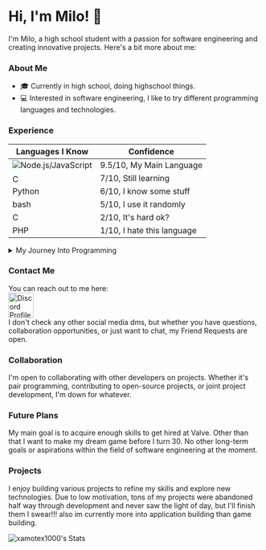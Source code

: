 # Hi, I'm Milo! 👋 

I'm Milo, a high school student with a passion for software engineering and creating innovative projects. Here's a bit more about me:

### About Me

 - 🎓 Currently in high school, doing highschool things.
- 💻 Interested in software engineering, I like to try different programming languages and technologies.

### Experience

|<b>Languages I Know</b>|<b>Confidence</b>|
|-|-|
|<img src="https://nodejs.org/static/images/logo.svg" alt="Node.js/JavaScript"></img>|9.5/10, My Main Language|
|<img src="https://upload.wikimedia.org/wikipedia/commons/thumb/d/d2/C_Sharp_Logo_2023.svg/1280px-C_Sharp_Logo_2023.svg.png" alt="C#" width=16 height=16></img>|7/10, Still learning|
|Python|6/10, I know some stuff|
|bash|5/10, I use it randomly|
|C|2/10, It's hard ok?|
|PHP|1/10, I hate this language|

<details><summary>My Journey Into Programming</summary>

I embarked on my programming journey at the age of 13 with a dream of designing my own game. Starting in Unity, I quickly encountered the challenge of C# but found relief during my freshman year of high school when I enrolled in a computer programming class. There, I learned JavaScript essentials and was captivated by the endless possibilities. Experimenting with small projects, I later ventured into HTML to create a file-sharing website for friends.

My uncle, a computer science graduate, introduced me to the performance benefits of Linux, prompting me to install Ubuntu and delve into Bash scripting for automation in Unix-based environments.

Dabbling in C#, I ventured into modding a game I was passionate about, finding a warm and welcoming community of moderators. Despite encountering burnout during the final stretch of a mod, I took a break but remained inspired by the prospect of working at Valve, branching from the many positive aspects of Valve's work environment.

Now, I'm dedicated to expanding my skills, aiming for a computer engineering degree, and hoping to pursue a career at Valve in my early 20s.
</details>

### Contact Me

You can reach out to me here:
<br>
<a href=https://discord.com/users/450702721763508235>
<img src=https://assets-global.website-files.com/6257adef93867e50d84d30e2/636e0a69f118df70ad7828d4_icon_clyde_blurple_RGB.svg alt="Discord Profile" width=50 height=50>
</a>
<br>
I don't check any other social media dms, but whether you have questions, collaboration opportunities, or just want to chat, my Friend Requests are open.

### Collaboration

I'm open to collaborating with other developers on projects. Whether it's pair programming, contributing to open-source projects, or joint project development, I'm down for whatever.

### Future Plans

My main goal is to acquire enough skills to get hired at Valve. Other than that I want to make my dream game before I turn 30. No other long-term goals or aspirations within the field of software engineering at the moment.

### Projects

I enjoy building various projects to refine my skills and explore new technologies. Due to low motivation, tons of my projects were abandoned half way through development and never saw the light of day, but I'll finish them I swear!!! also im currently more into application building than game building.

![xamotex1000's Stats](https://github-readme-stats.vercel.app/api?username=xamotex1000&theme=cobalt&show_icons=true&hide_border=false&count_private=false)